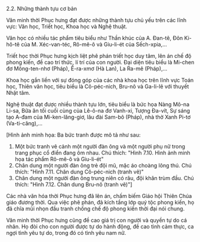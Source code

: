 2.2. Những thành tựu cơ bản

Văn minh thời Phục hưng đạt được những thành tựu chủ yếu trên các lĩnh vực: Văn học, Triết học, Khoa học và Nghệ thuật.

Văn học có nhiều tác phẩm tiêu biểu như Thần khúc của A. Đan-tê, Đôn Ki-hô-tê của M. Xéc-van-téc, Rô-mê-ô và Giu-li-ét của Sếch-xpia,...

Triết học thời Phục hưng kịch liệt phê phán triết học duy tâm, lên án chế độ phong kiến, đề cao trí thức, lí trí của con người. Đại diện tiêu biểu là Mi-chen đơ Mông-ten-nhơ (Pháp), Ê-ra-xmơ (Hà Lan), La Ra-mê (Pháp),...

Khoa học gắn liền với sự đóng góp của các nhà khoa học trên lĩnh vực Toán học, Thiên văn học, tiêu biểu là Cô-péc-nich, Bru-nô và Ga-li-lê với thuyết Nhật tâm.

Nghệ thuật đạt được nhiều thành tựu lớn, tiêu biểu là bức họa Nàng Mô-na Li-sa, Bữa ăn tối cuối cùng của Lê-ô-na đơ Vanh-xi, Tượng Đa-vít, Sự sáng tạo A-đam của Mi-ken-lăng-giơ, lâu đài Sam-bô (Pháp), nhà thờ Xanh Pi-tơ (Va-ti-căng),...

[Hình ảnh minh họa: Ba bức tranh được mô tả như sau:
1. Một bức tranh vẽ cảnh một người đàn ông và một người phụ nữ trong trang phục cổ điển đang ôm nhau. Chú thích: "Hình 7.10. Hình ảnh minh họa tác phẩm Rô-mê-ô và Giu-li-ét"
2. Chân dung một người đàn ông trẻ đội mũ, mặc áo choàng lông thú. Chú thích: "Hình 7.11. Chân dung Cô-péc-nich (tranh vẽ)"
3. Chân dung một người đàn ông trung niên có râu, đội khăn trùm đầu. Chú thích: "Hình 7.12. Chân dung Bru-nô (tranh vẽ)"]

Các nhà văn hóa thời Phục hưng đã lên án, chấm biếm Giáo hội Thiên Chúa giáo đương thời. Qua việc phê phán, đả kích tầng lớp quý tộc phong kiến, họ đã chĩa mũi nhọn đầu tranh chống chế độ phong kiến thời đại nói chung.

Văn minh thời Phục hưng cũng đề cao giá trị con người và quyền tự do cá nhân. Họ đòi cho con người được tự do hành động, đề cao tình cảm thực, ca ngợi tình yêu tự do, trong đó có tình yêu nam nữ.